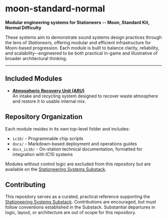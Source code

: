 # moon-standard-normal

**Modular engineering systems for Stationeers -- Moon, Standard Kit, Normal Difficulty**

These systems aim to demonstrate sound systems design practices through the lens of *Stationeers*, offering modular and efficient infrastructure for Moon-based progression.  Each module is built to balance clarity, reliability, and scalability--engineered to be both practical in-game and illustrative of broader architectural thinking.

---

## Included Modules

* **[Atmospheric Recovery Unit (ARU)](./aru)**  
  An intake and recycling system designed to recover waste atmosphere and restore it to usable internal mix.

## Repository Organization

Each module resides in its own top-level folder and includes:

* `ic10/` - Programmable chip scripts
* `docs/` - Markdown-based deployment and operations guides
* `docs_ic10/` - On-station technical documentation, formatted for integration with IC10 systems

Modules without control logic are excluded from this repository but are available on the [Stationeering Systems Substack](https://stationeering.substack.com/s/moon).

## Contributing

This repository serves as a curated, practical reference supporting the [Stationeering Systems Substack](https://stationeering.substack.com).  Contributions are encouraged, but must follow conventions established in the Substack.  Substantial departures in logic, layout, or architecture are out of scope for this repository.
